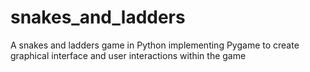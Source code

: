 # snakes_and_ladders
A snakes and ladders game in Python implementing Pygame to create graphical interface and user interactions within the game
